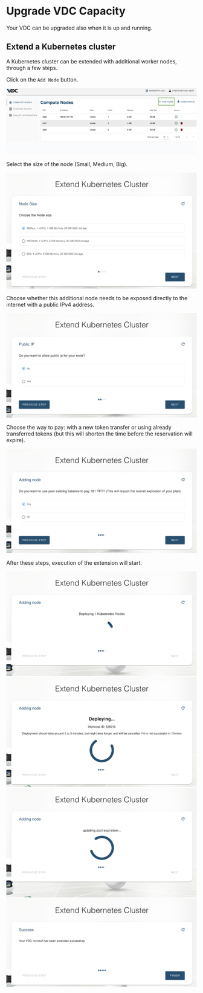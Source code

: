 # Upgrade VDC Capacity

Your VDC can be upgraded also when it is up and running.

## Extend a Kubernetes cluster

A Kubernetes cluster can be extended with additional worker nodes, through a few steps.

Click on the `Add Node` button.

![](img/00_kubernetes_extension_add_node.png)

Select the size of the node (Small, Medium, Big).

![](img/01_kubernetes_extension_select_size.png)

Choose whether this additional node needs to be exposed directly to the internet with a public IPv4 address.

![](img/02_kubernetes_extension_public_ip.png)

Choose the way to pay: with a new token transfer or using already transferred tokens (but this will shorten the time before the reservation will expire).

![](img/03_kubernetes_extension_payment_choice.png)

After these steps, execution of the extension will start.

![](img/04_kubernetes_extension_deploy.png)
![](img/05_kubernetes_extension_deploy_workload.png)
![](img/06_kubernetes_extension_update_expiration.png)
![](img/07_kubernetes_extension_success.png)
